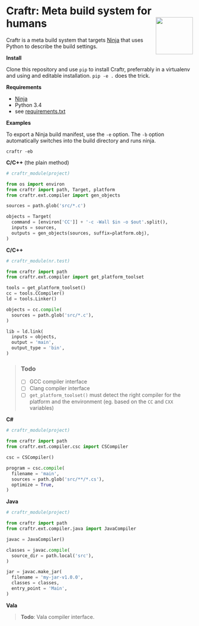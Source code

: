 # Craftr: Meta build system for humans <img align="right" height="100" src="http://i.imgur.com/i3hYFZ3.png">

Craftr is a meta build system that targets [Ninja][] that uses Python to describe the build settings.

__Install__

Clone this repository and use `pip` to install Craftr, preferrably in a virtualenv and using
and editable installation. `pip -e .` does the trick.

__Requirements__

- [Ninja][]
- Python 3.4
- see [requirements.txt](requirements.txt)

__Examples__

To export a Ninja build manifest, use the `-e` option. The `-b` option automatically switches
into the build directory and runs ninja.

    craftr -eb

__C/C++__ (the plain method)

```python
# craftr_module(project)

from os import environ
from craftr import path, Target, platform
from craftr.ext.compiler import gen_objects

sources = path.glob('src/*.c')

objects = Target(
  command = [environ['CC']] + '-c -Wall $in -o $out'.split(),
  inputs = sources,
  outputs = gen_objects(sources, suffix=platform.obj),
)

```

__C/C++__

```python
# craftr_module(nr.test)

from craftr import path
from craftr.ext.compiler import get_platform_toolset

tools = get_platform_toolset()
cc = tools.CCompiler()
ld = tools.Linker()

objects = cc.compile(
  sources = path.glob('src/*.c'),
)

lib = ld.link(
  inputs = objects,
  output = 'main',
  output_type = 'bin',
)
```

> ### Todo
> 
> - [ ] GCC compiler interface
> - [ ] Clang compiler interface
> - [ ] `get_platform_toolset()` must detect the right compiler for the
>   platform and the environment (eg. based on the `CC` and `CXX` variables)

__C#__

```python
# craftr_module(project)

from craftr import path
from craftr.ext.compiler.csc import CSCompiler

csc = CSCompiler()

program = csc.compile(
  filename = 'main',
  sources = path.glob('src/**/*.cs'),
  optimize = True,
)
```

__Java__

```python
# craftr_module(project)

from craftr import path
from craftr.ext.compiler.java import JavaCompiler

javac = JavaCompiler()

classes = javac.compile(
  source_dir = path.local('src'),
)

jar = javac.make_jar(
  filename = 'my-jar-v1.0.0',
  classes = classes,
  entry_point = 'Main',
)
```

__Vala__

> __Todo__: Vala compiler interface.


  [Ninja]: https://github.com/ninja-build/ninja
